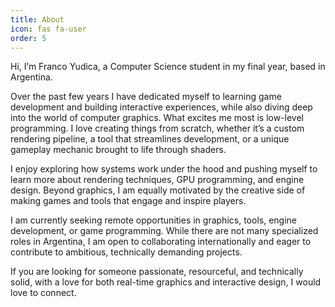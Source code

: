 ```yaml
---
title: About
icon: fas fa-user
order: 5
---
```


Hi, I’m Franco Yudica, a Computer Science student in my final year, based in Argentina.

Over the past few years I have dedicated myself to learning game development and building interactive experiences, while also diving deep into the world of computer graphics. What excites me most is low-level programming. I love creating things from scratch, whether it’s a custom rendering pipeline, a tool that streamlines development, or a unique gameplay mechanic brought to life through shaders.

I enjoy exploring how systems work under the hood and pushing myself to learn more about rendering techniques, GPU programming, and engine design. Beyond graphics, I am equally motivated by the creative side of making games and tools that engage and inspire players.

I am currently seeking remote opportunities in graphics, tools, engine development, or game programming. While there are not many specialized roles in Argentina, I am open to collaborating internationally and eager to contribute to ambitious, technically demanding projects.

If you are looking for someone passionate, resourceful, and technically solid, with a love for both real-time graphics and interactive design, I would love to connect.